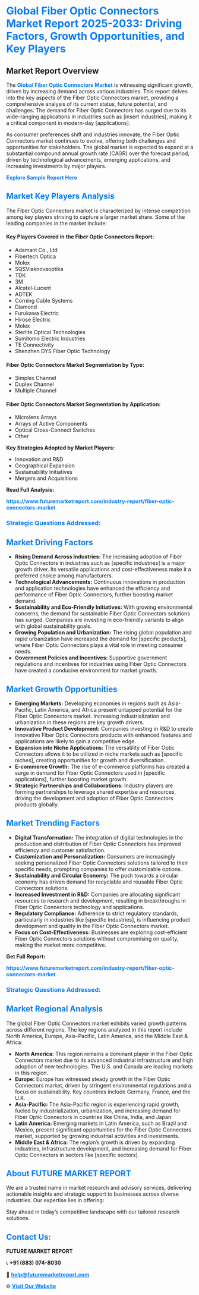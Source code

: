 <h1 style="color: #007BFF;">Global Fiber Optic Connectors Market Report 2025-2033: Driving Factors, Growth Opportunities, and Key Players</h1>

<section id="overview">
<h2>Market Report Overview</h2>
<p>The <a href="https://www.futuremarketreport.com/industry-report/fiber-optic-connectors-market" style="color: #007BFF; text-decoration: none;"><strong>Global Fiber Optic Connectors Market</strong></a> is witnessing significant growth, driven by increasing demand across various industries. This report delves into the key aspects of the Fiber Optic Connectors market, providing a comprehensive analysis of its current status, future potential, and challenges. The demand for Fiber Optic Connectors has surged due to its wide-ranging applications in industries such as [insert industries], making it a critical component in modern-day [applications].</p>
<p>As consumer preferences shift and industries innovate, the Fiber Optic Connectors market continues to evolve, offering both challenges and opportunities for stakeholders. The global market is expected to expand at a substantial compound annual growth rate (CAGR) over the forecast period, driven by technological advancements, emerging applications, and increasing investments by major players.</p>
</section>

<section id="overview">
<p><a href="https://www.futuremarketreport.com/request-sample/reportId=51419" style="color: #007BFF; text-decoration: none;"><strong>Explore Sample Report Here</strong></a></p>
</section>

<section id="key-players">
<h2 style="color: #007BFF;">Market Key Players Analysis</h2>
<p>The Fiber Optic Connectors market is characterized by intense competition among key players striving to capture a larger market share. Some of the leading companies in the market include:</p>
<h4>Key Players Covered in the Fiber Optic Connectors Report:</h4>
<ul><li>Adamant Co., Ltd</li><li>Fibertech Optica</li><li>Molex</li><li>SQSVlaknovaoptika</li><li>TDK</li><li>3M</li><li>Alcatel-Lucent</li><li>ADTEK</li><li>Corning Cable Systems</li><li>Diamond</li><li>Furukawa Electric</li><li>Hirose Electric</li><li>Molex</li><li>Sterlite Optical Technologies</li><li>Sumitomo Electric Industries</li><li>TE Connectivity</li><li>Shenzhen DYS Fiber Optic Technology</li></ul>
<h4>Fiber Optic Connectors Market Segmentation by Type:</h4>
<ul><li>Simplex Channel</li><li>Duplex Channel</li><li>Multiple Channel</li></ul>

<h4>Fiber Optic Connectors Market Segmentation by Application:</h4>
<ul><li>Microlens Arrays</li><li>Arrays of Active Components</li><li>Optical Cross-Connect Switches</li><li>Other</li></ul>
<p><strong>Key Strategies Adopted by Market Players:</strong></p>
<ul>
<li>Innovation and R&D</li>
<li>Geographical Expansion</li>
<li>Sustainability Initiatives</li>
<li>Mergers and Acquisitions</li>
</ul>
</section>

<section>
<p><strong>Read Full Analysis: </strong></p><a href="https://www.futuremarketreport.com/industry-report/fiber-optic-connectors-market" style="color: #007BFF; text-decoration: none;"><strong>https://www.futuremarketreport.com/industry-report/fiber-optic-connectors-market</strong></a>
<h3 style="color: #007BFF;">Strategic Questions Addressed:</h3>
</section>

<section id="driving-factors">
<h2 style="color: #007BFF;">Market Driving Factors</h2>
<ul>
<li><strong>Rising Demand Across Industries:</strong> The increasing adoption of Fiber Optic Connectors in industries such as [specific industries] is a major growth driver. Its versatile applications and cost-effectiveness make it a preferred choice among manufacturers.</li>
<li><strong>Technological Advancements:</strong> Continuous innovations in production and application technologies have enhanced the efficiency and performance of Fiber Optic Connectors, further boosting market demand.</li>
<li><strong>Sustainability and Eco-Friendly Initiatives:</strong> With growing environmental concerns, the demand for sustainable Fiber Optic Connectors solutions has surged. Companies are investing in eco-friendly variants to align with global sustainability goals.</li>
<li><strong>Growing Population and Urbanization:</strong> The rising global population and rapid urbanization have increased the demand for [specific products], where Fiber Optic Connectors plays a vital role in meeting consumer needs.</li>
<li><strong>Government Policies and Incentives:</strong> Supportive government regulations and incentives for industries using Fiber Optic Connectors have created a conducive environment for market growth.</li>
</ul>
</section>

<section id="growth-opportunities">
<h2 style="color: #007BFF;">Market Growth Opportunities</h2>
<ul>
<li><strong>Emerging Markets:</strong> Developing economies in regions such as Asia-Pacific, Latin America, and Africa present untapped potential for the Fiber Optic Connectors market. Increasing industrialization and urbanization in these regions are key growth drivers.</li>
<li><strong>Innovative Product Development:</strong> Companies investing in R&D to create innovative Fiber Optic Connectors products with enhanced features and applications are likely to gain a competitive edge.</li>
<li><strong>Expansion into Niche Applications:</strong> The versatility of Fiber Optic Connectors allows it to be utilized in niche markets such as [specific niches], creating opportunities for growth and diversification.</li>
<li><strong>E-commerce Growth:</strong> The rise of e-commerce platforms has created a surge in demand for Fiber Optic Connectors used in [specific applications], further boosting market growth.</li>
<li><strong>Strategic Partnerships and Collaborations:</strong> Industry players are forming partnerships to leverage shared expertise and resources, driving the development and adoption of Fiber Optic Connectors products globally.</li>
</ul>
</section>

<section id="trending-factors">
<h2 style="color: #007BFF;">Market Trending Factors</h2>
<ul>
<li><strong>Digital Transformation:</strong> The integration of digital technologies in the production and distribution of Fiber Optic Connectors has improved efficiency and customer satisfaction.</li>
<li><strong>Customization and Personalization:</strong> Consumers are increasingly seeking personalized Fiber Optic Connectors solutions tailored to their specific needs, prompting companies to offer customizable options.</li>
<li><strong>Sustainability and Circular Economy:</strong> The push towards a circular economy has driven demand for recyclable and reusable Fiber Optic Connectors solutions.</li>
<li><strong>Increased Investment in R&D:</strong> Companies are allocating significant resources to research and development, resulting in breakthroughs in Fiber Optic Connectors technology and applications.</li>
<li><strong>Regulatory Compliance:</strong> Adherence to strict regulatory standards, particularly in industries like [specific industries], is influencing product development and quality in the Fiber Optic Connectors market.</li>
<li><strong>Focus on Cost-Effectiveness:</strong> Businesses are exploring cost-efficient Fiber Optic Connectors solutions without compromising on quality, making the market more competitive.</li>
</ul>
</section>

<section>
<p><strong>Get Full Report: </strong></p><a href="https://www.futuremarketreport.com/industry-report/fiber-optic-connectors-market" style="color: #007BFF; text-decoration: none;"><strong>https://www.futuremarketreport.com/industry-report/fiber-optic-connectors-market</strong></a>
<h3 style="color: #007BFF;">Strategic Questions Addressed:</h3>
</section>


<section id="regional-analysis">
<h2 style="color: #007BFF;">Market Regional Analysis</h2>
<p>The global Fiber Optic Connectors market exhibits varied growth patterns across different regions. The key regions analyzed in this report include North America, Europe, Asia-Pacific, Latin America, and the Middle East & Africa:</p>
<ul>
<li><strong>North America:</strong> This region remains a dominant player in the Fiber Optic Connectors market due to its advanced industrial infrastructure and high adoption of new technologies. The U.S. and Canada are leading markets in this region.</li>
<li><strong>Europe:</strong> Europe has witnessed steady growth in the Fiber Optic Connectors market, driven by stringent environmental regulations and a focus on sustainability. Key countries include Germany, France, and the U.K.</li>
<li><strong>Asia-Pacific:</strong> The Asia-Pacific region is experiencing rapid growth, fueled by industrialization, urbanization, and increasing demand for Fiber Optic Connectors in countries like China, India, and Japan.</li>
<li><strong>Latin America:</strong> Emerging markets in Latin America, such as Brazil and Mexico, present significant opportunities for the Fiber Optic Connectors market, supported by growing industrial activities and investments.</li>
<li><strong>Middle East & Africa:</strong> The region’s growth is driven by expanding industries, infrastructure development, and increasing demand for Fiber Optic Connectors in sectors like [specific sectors].</li>
</ul>
</section>

<footer>
<h2 style="color: #007BFF;">About FUTURE MARKET REPORT</h2>
<p>We are a trusted name in market research and advisory services, delivering actionable insights and strategic support to businesses across diverse industries. Our expertise lies in offering:</p>

<p>Stay ahead in today’s competitive landscape with our tailored research solutions.</p>

<h2 style="color: #007BFF;">Contact Us:</h2>
<p><strong>FUTURE MARKET REPORT</strong></p>
<p>📞 <strong>+91 (883) 074-8030</strong></p>
<p>📧 <strong><a href="mailto:help@futuremarketreport.com" style="color: #007BFF;">help@futuremarketreport.com</a></strong></p>
<p>🌐 <strong><a href="https://www.futuremarketreport.com/" style="color: #007BFF;">Visit Our Website</a></strong></p>
</footer>